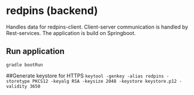 # redpins (backend)
Handles data for redpins-client. Client-server communication is handled by Rest-services. The application is build on Springboot.

## Run application
```
gradle bootRun
```

##Generate keystore for HTTPS
```keytool -genkey -alias redpins -storetype PKCS12 -keyalg RSA -keysize 2048 -keystore keystore.p12 -validity 3650```

